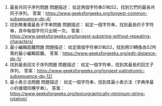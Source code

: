 

1. 最長共同子序列問題
問題描述：
给定两個字符串S1和S2，找到它們的最長共同子序列。
答案：https://www.geeksforgeeks.org/longest-common-subsequence-dp-4/
2. 找到無重複最長子字串問題
問題描述：
給定一個字符串，找到最長的子字符串，其中每個字符只出現一次。
答案：https://www.geeksforgeeks.org/longest-substring-without-repeating-characters/
3. 最小編輯距離問題
問題描述：
给定兩個字符串S1和S2，找到將S1轉換為S2所需的最小編輯距離。
答案：https://www.geeksforgeeks.org/edit-distance-dp-5/
4. 找到最長回文子序列問題
問題描述：
给定一個字符串，找到其最長的回文子序列。
答案：https://www.geeksforgeeks.org/longest-palindromic-subsequence-dp-12/
5. 最小表示法問題
問題描述：
给定一個字符串，找到其最小表示法（字典序最小的循環同構字串）。
答案：https://www.geeksforgeeks.org/lexicographically-minimum-string-rotation/